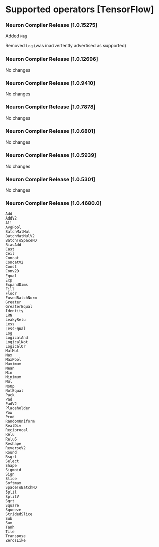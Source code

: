 # Supported operators [TensorFlow]

### Neuron Compiler Release [1.0.15275]

Added ```Neg```

Removed ```Log``` 
(was inadvertently advertised as supported)


### Neuron Compiler Release [1.0.12696]

No changes

### Neuron Compiler Release [1.0.9410]

No changes

### Neuron Compiler Release [1.0.7878]

No changes

### Neuron Compiler Release [1.0.6801]

No changes

### Neuron Compiler Release [1.0.5939]

No changes

### Neuron Compiler Release [1.0.5301]

No changes

### Neuron Compiler Release [1.0.4680.0]

```
Add
AddV2
All
AvgPool
BatchMatMul
BatchMatMulV2
BatchToSpaceND
BiasAdd
Cast
Ceil
Concat
ConcatV2
Const
Conv2D
Equal
Exp
ExpandDims
Fill
Floor
FusedBatchNorm
Greater
GreaterEqual
Identity
LRN
LeakyRelu
Less
LessEqual
Log
LogicalAnd
LogicalNot
LogicalOr
MatMul
Max
MaxPool
Maximum
Mean
Min
Minimum
Mul
NoOp
NotEqual
Pack
Pad
PadV2
Placeholder
Pow
Prod
RandomUniform
RealDiv
Reciprocal
Relu
Relu6
Reshape
ReverseV2
Round
Rsqrt
Select
Shape
Sigmoid
Sign
Slice
Softmax
SpaceToBatchND
Split
SplitV
Sqrt
Square
Squeeze
StridedSlice
Sub
Sum
Tanh
Tile
Transpose
ZerosLike
```


